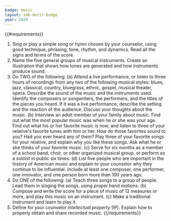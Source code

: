 ```yaml
---
badge: music
layout: smb-merit-badge
year: 2020
---
```


{{#requirements}}
1. Sing or play a simple song or hymn chosen by your counselor, using good technique, phrasing, tone, rhythm, and dynamics. Read all the signs and terms of the score.
2. Name the five general groups of musical instruments. Create an illustration that shows how tones are generated and how instruments produce sound.
3. Do TWO of the following:
    (a) Attend a live performance, or listen to three hours of recordings from any two of the following musical styles: blues, jazz, classical, country, bluegrass, ethnic, gospel, musical theater, opera. Describe the sound of the music and the instruments used. Identify the composers or songwriters, the performers, and the titles of the pieces you heard. If it was a live performance, describe the setting and the reaction of the audience. Discuss your thoughts about the music.
    (b) Interview an adult member of your family about music. Find out what the most popular music was when he or she was your age. Find out what his or her favorite music is now, and listen to three of your relative's favorite tunes with him or her. How do those favorites sound to you? Had you ever heard any of them? Play three of your favorite songs for your relative, and explain why you like these songs. Ask what he or she thinks of your favorite music.
    (c) Serve for six months as a member of a school band, choir, or other organized musical group, or perform as a soloist in public six times.
    (d) List five people who are important in the history of American music and explain to your counselor why they continue to be influential. Include at least one composer, one performer, one innovator, and one person born more than 100 years ago.
4. Do ONE of the following:
    (a) Teach three songs to a group of people. Lead them in singing the songs, using proper hand motions.
    (b) Compose and write the score for a piece of music of 12 measures or more, and play this music on an instrument.
    (c) Make a traditional instrument and learn to play it.
5. Define for your counselor *intellectual property* (IP). Explain how to properly obtain and share recorded music.
{{/requirements}}
